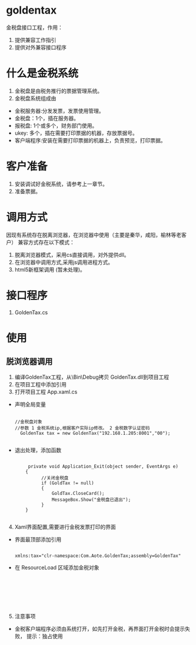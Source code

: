 # goldentax
金税盘接口工程，作用：
1. 提供兼容工作指引
2. 提供对外兼容接口程序

# 什么是金税系统
1. 金税盘是由税务推行的票据管理系统。
2. 金税盘系统组成由
  - 金税服务器:分发发票，发票使用管理。
  - 金税盘：1个，插在服务器。
  - 报税盘: 1个或多个，财务部门使用。
  - ukey: 多个，插在需要打印票据的机器，存放票据号。
  - 客户端程序:安装在需要打印票据的机器上，负责预览，打印票据。

# 客户准备
1. 安装调试好金税系统，请参考上一章节。
2. 准备票据。

# 调用方式
因现有系统存在脱离浏览器，在浏览器中使用（主要是秦华，咸阳，榆林等老客户）
兼容方式存在以下模式：
1. 脱离浏览器模式，采用cs直接调用，对外提供dll。
2. 在浏览器中调用方式,采用js调用进程方式。
3. html5新框架调用 (暂未处理)。

# 接口程序
1. GoldenTax.cs


# 使用
## 脱浏览器调用
1. 编译GoldenTax工程，从\Bin\Debug拷贝 GoldenTax.dll到项目工程
2. 在项目工程中添加引用
3. 打开项目工程 App.xaml.cs
  - 声明全局变量   
    <pre><code>
    //金税盘对象
    //参数 1 金税系统ip,根据客户实际ip修改。 2 金税数字认证密码
      GoldenTax tax = new GoldenTax("192.168.1.205:8001","00");
     </code></pre>
  - 退出处理，添加函数
      <pre><code>
         private void Application_Exit(object sender, EventArgs e)
        {
              //关闭金税盘
              if (GoldTax != null)
              {
                  GoldTax.CloseCard();
                  MessageBox.Show("金税盘已退出");
              }
        }
      </pre></code>

4. Xaml界面配置,需要进行金税发票打印的界面
  - 界面最顶部添加引用
    <pre><code>
    xmlns:tax="clr-namespace:Com.Aote.GoldenTax;assembly=GoldenTax"
    </code></pre>

  - 在 ResourceLoad 区域添加金税对象
    <pre><code>
      <oo:GoldTax Name="tax"
            ListGoodsName="气费|滞纳金"
            InfoClientName="{m:Exp Str=kbusers.f_username\=&gt;Completed}"
            IsInit="{m:Exp Str=single[data.name\=\=$使用金税盘分公司$].ToObjectList().First().value.IndexOf(LoginUser.f_fengongsi) > -1}"
            InfoClientAddressPhone="{m:Exp Str=kbusers.f_address\=&gt;Completed}"
            InfoTaxRate="{m:Exp Str=single[data.name\=\=$\{LoginUser.f_fengongsi\}税率$].ToObjectList().First().value.ToInt()}"
            InfoSellerBankAccount="{m:Exp Str=single[data.name\=\=$\{LoginUser.f_fengongsi\}开户银行及帐号$].ToObjectList().First().value.ToString()}"
            InfoSellerAddressPhone="{m:Exp Str=single[data.name\=\=$\{LoginUser.f_fengongsi\}地址及电话$].ToObjectList().First().value.ToString()}"
            InfoCashier="{m:Exp Str=LoginUser.name}"
            InfoChecker="{m:Exp Str=LoginUser.name}"
            ListUnit="方|次"
            InfoNotes="{m:Exp Str=$用户编号：\{kbusers.f_userid\} 交易编号:\{retsell.id\}上期余额:\{kbfee.f_zhye\}本期余额:\{kbfee.f_benqizhye\}上期指数:\{kbfee.lastinputgasnum\}本期指数:\{kbfee.lastrecord\} 抄表月份:\{kbfee.lastinputdate.ToString($yyyy-MM$)\}-\{kbfee.endinputdate.ToString($yyyy-MM$)\} 抄表员:\{kbusers.f_inputtor\}}"
            ListNumber="{m:Exp Str=$\{kbfee.f_pregas\}|1}"
            ListPrice="{m:Exp Str=$\{kbusers.f_stair1price\}|\{kbfee.f_zhinajin\}}"
            ListPriceKind="1|1"
            />
  </code></pre>


5. 注意事项
  - 金税客户端程序必须由系统打开，如先打开金税，再界面打开金税时会提示失败，
    提示：独占使用
